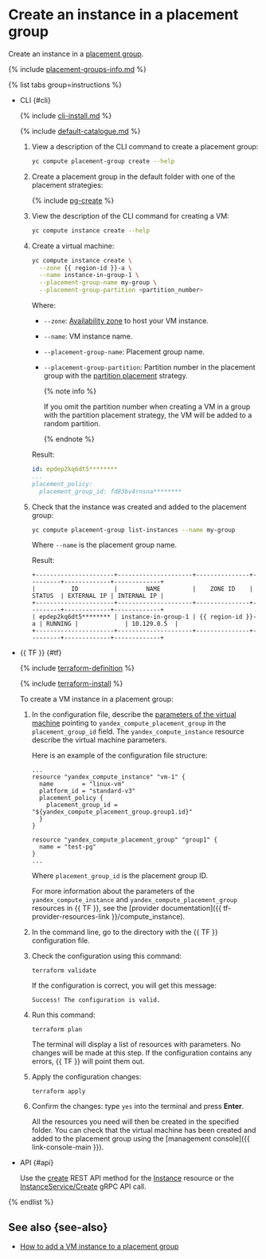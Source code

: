 # Create an instance in a placement group

Create an instance in a [placement group](../../concepts/placement-groups.md).

{% include [placement-groups-info.md](../../../_includes/compute/placement-groups-info.md) %}

{% list tabs group=instructions %}

- CLI {#cli}

   {% include [cli-install.md](../../../_includes/cli-install.md) %}

   {% include [default-catalogue.md](../../../_includes/default-catalogue.md) %}

   1. View a description of the CLI command to create a placement group:

      ```bash
      yc compute placement-group create --help
      ```

   1. Create a placement group in the default folder with one of the placement strategies:

      {% include [pg-create](../../../_includes/compute/placement-groups-create.md) %}

   1. View the description of the CLI command for creating a VM:

      ```bash
      yc compute instance create --help
      ```

   1. Create a virtual machine:

      ```bash
      yc compute instance create \
        --zone {{ region-id }}-a \
        --name instance-in-group-1 \
        --placement-group-name my-group \
        --placement-group-partition <partition_number>
      ```

      Where:
      * `--zone`: [Availability zone](../../../overview/concepts/geo-scope.md) to host your VM instance.
      * `--name`: VM instance name.
      * `--placement-group-name`: Placement group name.
      * `--placement-group-partition`: Partition number in the placement group with the [partition placement](../../concepts/placement-groups.md#partition) strategy.

         {% note info %}

         If you omit the partition number when creating a VM in a group with the partition placement strategy, the VM will be added to a random partition.

         {% endnote %}

      Result:

      ```yaml
      id: epdep2kq6dt5********
      ...
      placement_policy:
        placement_group_id: fd83bv4rnsna********
      ```

   1. Check that the instance was created and added to the placement group:

      ```bash
      yc compute placement-group list-instances --name my-group
      ```

      Where `--name` is the placement group name.

      Result:

      ```text
      +----------------------+---------------------+---------------+---------+-------------+-------------+
      |          ID          |        NAME         |    ZONE ID    | STATUS  | EXTERNAL IP | INTERNAL IP |
      +----------------------+---------------------+---------------+---------+-------------+-------------+
      | epdep2kq6dt5******** | instance-in-group-1 | {{ region-id }}-a | RUNNING |             | 10.129.0.5  |
      +----------------------+---------------------+---------------+---------+-------------+-------------+
      ```

- {{ TF }} {#tf}

   {% include [terraform-definition](../../../_tutorials/terraform-definition.md) %}

   {% include [terraform-install](../../../_includes/terraform-install.md) %}

   To create a VM instance in a placement group:

   1. In the configuration file, describe the [parameters of the virtual machine](../../operations/vm-create/create-linux-vm.md) pointing to `yandex_compute_placement_group` in the `placement_group_id` field. The `yandex_compute_instance` resource describe the virtual machine parameters.

      Here is an example of the configuration file structure:

      ```hcl
      ...
      resource "yandex_compute_instance" "vm-1" {
        name        = "linux-vm"
        platform_id = "standard-v3"
        placement_policy {
          placement_group_id = "${yandex_compute_placement_group.group1.id}"
        }
      }

      resource "yandex_compute_placement_group" "group1" {
        name = "test-pg"
      }
      ...
      ```

      Where `placement_group_id` is the placement group ID.

      For more information about the parameters of the `yandex_compute_instance` and `yandex_compute_placement_group` resources in {{ TF }}, see the [provider documentation]({{ tf-provider-resources-link }}/compute_instance).

   1. In the command line, go to the directory with the {{ TF }} configuration file.

   1. Check the configuration using this command:

      ```
      terraform validate
      ```

      If the configuration is correct, you will get this message:

      ```
      Success! The configuration is valid.
      ```

   1. Run this command:

      ```
      terraform plan
      ```

      The terminal will display a list of resources with parameters. No changes will be made at this step. If the configuration contains any errors, {{ TF }} will point them out.

   1. Apply the configuration changes:

      ```
      terraform apply
      ```

   1. Confirm the changes: type `yes` into the terminal and press **Enter**.

      All the resources you need will then be created in the specified folder. You can check that the virtual machine has been created and added to the placement group using the [management console]({{ link-console-main }}).

- API {#api}

   Use the [create](../../api-ref/Instance/create.md) REST API method for the [Instance](../../api-ref/Instance/index.md) resource or the [InstanceService/Create](../../api-ref/grpc/instance_service.md#Create) gRPC API call.

{% endlist %}

## See also {see-also}

* [How to add a VM instance to a placement group](add-vm.md)